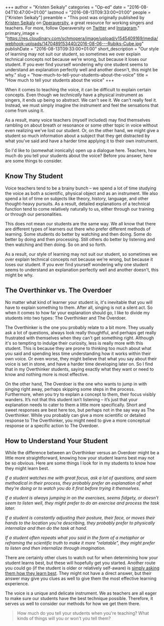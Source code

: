 +++
author = "Kristen Seikaly"
categories = "Op-ed"
date = "2016-08-04T10:47:00+01:00"
lastmod = "2016-08-13T09:33:00+01:00"
people = ["Kristen Seikaly"]
preamble = "This post was originally published by [Kristen Seikaly](/scene/people/kristen-seikaly) on [Operaversity](http://operaversity.com/teaching/how-much-tell-your-students-about-the-voice), a great resource for working singers and teachers. For more, follow Operaversity on [Twitter](https://twitter.com/Operaversity) and [Instagram](https://www.instagram.com/operaversity/)."
primary_image = "https://res.cloudinary.com/schmopera/image/upload/v1545409169/media/webhook-uploads/1470489153440/2016-08-06---Rubiks-Cube.jpg"
publishDate = "2016-08-13T09:33:00+01:00"
short_description = "Our style of learning may not suit our student, so sometimes we over explain technical concepts not because we&#039;re wrong, but because it loses our student. If you ever find yourself wondering why one student seems to understand an explanation perfectly well and another doesn&#039;t, this might be why."
slug = "how-much-to-tell-your-students-about-the-voice"
title = "How much to tell your students about the voice"
+++

When it comes to teaching the voice, it can be difficult to explain certain concepts. Even though we *technically* have a physical instrument as singers, it ends up being so abstract. We can't see it. We can't really feel it. Instead, we must simply imagine the instrument and feel the sensations that come from using it.

As a result, many voice teachers (myself included) may find themselves rambling on about breath or resonance or some other topic in voice without even realizing we've lost our student. Or, on the other hand, we might give a student so much information about a subject that they get distracted by what you've said and have a harder time applying it to their own instrument.

So I'd like to (somewhat ironically) open up a dialogue here. Teachers, how much do you tell your students about the voice? Before you answer, here are some things to consider.

## Know Thy Student

Voice teachers tend to be a brainy bunch – we spend a lot of time studying the voice as both a scientific, physical object and as an instrument. We also spend a lot of time on subjects like theory, history, language, and other thought-heavy pursuits. As a result, detailed explanations of a technical function tend to come relatively naturally to us, either through our training or through our personalities.

This does not mean our students are the same way. We all know that there are different types of learners out there who prefer different methods of learning. Some students do better by watching and then doing. Some do better by doing and then processing. Still others do better by listening and then watching and then doing. So on and so forth. 

As a result, our style of learning may not suit our student, so sometimes we over explain technical concepts not because we're wrong, but because it loses our student. If you ever find yourself wondering why one student seems to understand an explanation perfectly well and another doesn't, this might be why.

## The Overthinker vs. The Overdoer

No matter what kind of learner your student is, it's inevitable that you will have to explain something to them. After all, singing is not a silent act. So when it comes to how far your explanation should go, I like to divide my students into two types: The Overthinker and The Overdoer.

The Overthinker is the one you probably relate to a bit more. They usually ask a lot of questions, always look really thoughtful, and perhaps get really frustrated with themselves when they can't get something right. Although it's so tempting to indulge their curiosity, less is really more with this student. This is because they are prone to thinking too much about what you said and spending less time understanding how it works within their own voice. Or even worse, they might believe that what you say about their voice is set in stone, and have a harder time developing later on. So I find that in my Overthinker students, saying exactly what they want or need to know and nothing more is most effective.

On the other hand, The Overdoer is the one who wants to jump in with singing right away, perhaps skipping some steps in the process. Furthermore, when you try to explain a concept to them, their focus visibly wanders. It’s not that this student isn’t listening – it’s just that your explanation needs to cater to them a little more specifically. Short and sweet responses are best here too, but perhaps not in the say way as The Overthinker. While you probably can give a more scientific or detailed response to The Overthinker, you might need to give a more conceptual response or a specific action to The Overdoer.

## How to Understand Your Student

While the difference between an Overthinker versus an Overdoer might be a little more straightforward, knowing how your student learns best may not be so obvious. Here are some things I look for in my students to know how they might learn best.

*If a student watches me with great focus, ask a lot of questions, and seem methodical in their process, they probably prefer an explanation of what they’re doing or to watch you do it first before trying it themselves.*

*If a student is always jumping in on the exercises, seems fidgety, or doesn’t seem to listen well, they might prefer to do an exercise and process the task later.*

*If a student is constantly adjusting their posture, their face, or moves their hands to the location you’re describing, they probably prefer to physically internalize and then do the task at hand.*

*If a student often repeats what you said in the form of a metaphor or reframing the scientific truth to make it more "relatable", they might prefer to listen and then internalize through imagination.*

There are certainly other clues to watch out for when determining how your student learns best, but these will hopefully get you started. Another route you could go (if the student is older or relatively self-aware) is [simply asking them how they learn best](http://operaversity.com/teaching/teaching-first-voice-lesson/%20). They might not have a direct answer, but their answer may give you clues as well to give them the most effective learning experience.

The voice is a unique and delicate instrument. We as teachers are all eager to make sure our students have the best technique possible. Therefore, it serves us well to consider our methods for how we get them there.

>How much do you tell your students when you're teaching? What kinds of things will you or won't you tell them?


